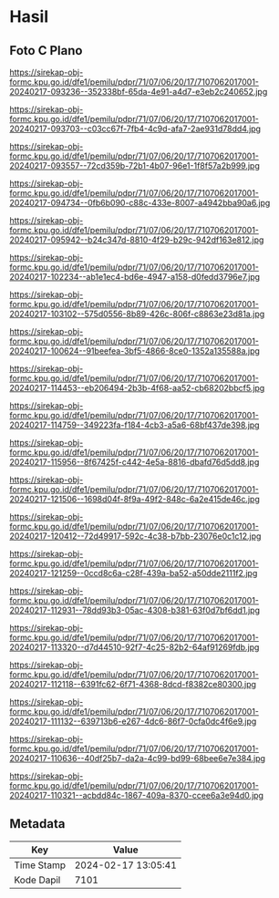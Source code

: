 # Hasil

## Foto C Plano

https://sirekap-obj-formc.kpu.go.id/dfe1/pemilu/pdpr/71/07/06/20/17/7107062017001-20240217-093236--352338bf-65da-4e91-a4d7-e3eb2c240652.jpg

https://sirekap-obj-formc.kpu.go.id/dfe1/pemilu/pdpr/71/07/06/20/17/7107062017001-20240217-093703--c03cc67f-7fb4-4c9d-afa7-2ae931d78dd4.jpg

https://sirekap-obj-formc.kpu.go.id/dfe1/pemilu/pdpr/71/07/06/20/17/7107062017001-20240217-093557--72cd359b-72b1-4b07-96e1-1f8f57a2b999.jpg

https://sirekap-obj-formc.kpu.go.id/dfe1/pemilu/pdpr/71/07/06/20/17/7107062017001-20240217-094734--0fb6b090-c88c-433e-8007-a4942bba90a6.jpg

https://sirekap-obj-formc.kpu.go.id/dfe1/pemilu/pdpr/71/07/06/20/17/7107062017001-20240217-095942--b24c347d-8810-4f29-b29c-942df163e812.jpg

https://sirekap-obj-formc.kpu.go.id/dfe1/pemilu/pdpr/71/07/06/20/17/7107062017001-20240217-102234--ab1e1ec4-bd6e-4947-a158-d0fedd3796e7.jpg

https://sirekap-obj-formc.kpu.go.id/dfe1/pemilu/pdpr/71/07/06/20/17/7107062017001-20240217-103102--575d0556-8b89-426c-806f-c8863e23d81a.jpg

https://sirekap-obj-formc.kpu.go.id/dfe1/pemilu/pdpr/71/07/06/20/17/7107062017001-20240217-100624--91beefea-3bf5-4866-8ce0-1352a135588a.jpg

https://sirekap-obj-formc.kpu.go.id/dfe1/pemilu/pdpr/71/07/06/20/17/7107062017001-20240217-114453--eb206494-2b3b-4f68-aa52-cb68202bbcf5.jpg

https://sirekap-obj-formc.kpu.go.id/dfe1/pemilu/pdpr/71/07/06/20/17/7107062017001-20240217-114759--349223fa-f184-4cb3-a5a6-68bf437de398.jpg

https://sirekap-obj-formc.kpu.go.id/dfe1/pemilu/pdpr/71/07/06/20/17/7107062017001-20240217-115956--8f67425f-c442-4e5a-8816-dbafd76d5dd8.jpg

https://sirekap-obj-formc.kpu.go.id/dfe1/pemilu/pdpr/71/07/06/20/17/7107062017001-20240217-121506--1698d04f-8f9a-49f2-848c-6a2e415de46c.jpg

https://sirekap-obj-formc.kpu.go.id/dfe1/pemilu/pdpr/71/07/06/20/17/7107062017001-20240217-120412--72d49917-592c-4c38-b7bb-23076e0c1c12.jpg

https://sirekap-obj-formc.kpu.go.id/dfe1/pemilu/pdpr/71/07/06/20/17/7107062017001-20240217-121259--0ccd8c6a-c28f-439a-ba52-a50dde2111f2.jpg

https://sirekap-obj-formc.kpu.go.id/dfe1/pemilu/pdpr/71/07/06/20/17/7107062017001-20240217-112931--78dd93b3-05ac-4308-b381-63f0d7bf6dd1.jpg

https://sirekap-obj-formc.kpu.go.id/dfe1/pemilu/pdpr/71/07/06/20/17/7107062017001-20240217-113320--d7d44510-92f7-4c25-82b2-64af91269fdb.jpg

https://sirekap-obj-formc.kpu.go.id/dfe1/pemilu/pdpr/71/07/06/20/17/7107062017001-20240217-112118--6391fc62-6f71-4368-8dcd-f8382ce80300.jpg

https://sirekap-obj-formc.kpu.go.id/dfe1/pemilu/pdpr/71/07/06/20/17/7107062017001-20240217-111132--639713b6-e267-4dc6-86f7-0cfa0dc4f6e9.jpg

https://sirekap-obj-formc.kpu.go.id/dfe1/pemilu/pdpr/71/07/06/20/17/7107062017001-20240217-110636--40df25b7-da2a-4c99-bd99-68bee6e7e384.jpg

https://sirekap-obj-formc.kpu.go.id/dfe1/pemilu/pdpr/71/07/06/20/17/7107062017001-20240217-110321--acbdd84c-1867-409a-8370-ccee6a3e94d0.jpg


## Metadata

| Key        | Value               |
| ---------- | ------------------- |
| Time Stamp | 2024-02-17 13:05:41 |
| Kode Dapil | 7101                |



